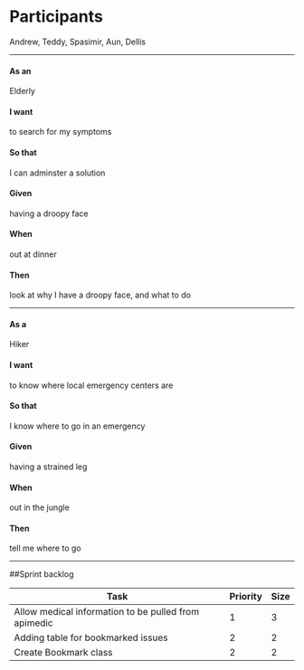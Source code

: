 # Participants
Andrew, Teddy, Spasimir, Aun, Dellis

-----------------------
#### As an
Elderly

#### I want
to search for my symptoms

#### So that
I can adminster a solution

#### Given
having a droopy face

#### When
out at dinner

#### Then
look at why I have a droopy face, and what to do

--------- 

#### As a
Hiker

#### I want
to know where local emergency centers are

#### So that
I know where to go in an emergency

#### Given
having a strained leg

#### When
out in the jungle

#### Then
tell me where to go



--------------------------------

##Sprint backlog 

| Task  | Priority | Size |
| ------------- | ------------- | ------------- |
| Allow medical information to be pulled from apimedic  | 1  | 3 |
| Adding table for bookmarked issues  | 2  | 2 |
| Create Bookmark class | 2 | 2 |
